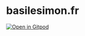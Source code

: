 # basilesimon.fr

[![Open in Gitpod](https://gitpod.io/button/open-in-gitpod.svg)](https://gitpod.io/#https://github.com/basilesimon/bsfr)
